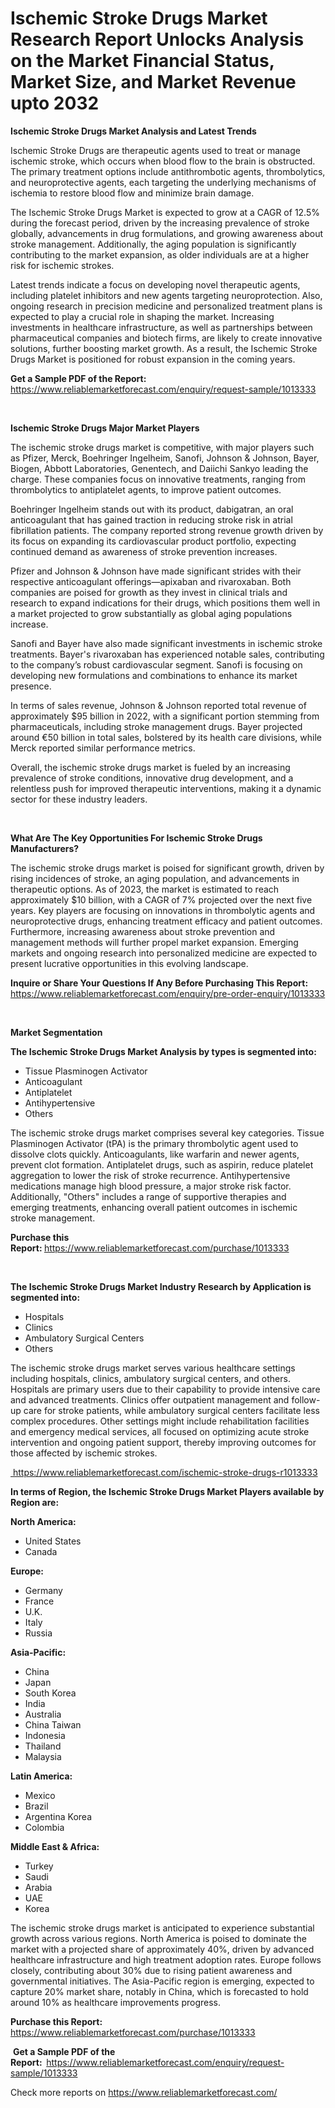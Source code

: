 <p><h1>Ischemic Stroke Drugs Market Research Report Unlocks Analysis on the Market Financial Status, Market Size, and Market Revenue upto 2032</h1></p><p><strong>Ischemic Stroke Drugs Market Analysis and Latest Trends</strong></p>
<p><p>Ischemic Stroke Drugs are therapeutic agents used to treat or manage ischemic stroke, which occurs when blood flow to the brain is obstructed. The primary treatment options include antithrombotic agents, thrombolytics, and neuroprotective agents, each targeting the underlying mechanisms of ischemia to restore blood flow and minimize brain damage. </p><p>The Ischemic Stroke Drugs Market is expected to grow at a CAGR of 12.5% during the forecast period, driven by the increasing prevalence of stroke globally, advancements in drug formulations, and growing awareness about stroke management. Additionally, the aging population is significantly contributing to the market expansion, as older individuals are at a higher risk for ischemic strokes. </p><p>Latest trends indicate a focus on developing novel therapeutic agents, including platelet inhibitors and new agents targeting neuroprotection. Also, ongoing research in precision medicine and personalized treatment plans is expected to play a crucial role in shaping the market. Increasing investments in healthcare infrastructure, as well as partnerships between pharmaceutical companies and biotech firms, are likely to create innovative solutions, further boosting market growth. As a result, the Ischemic Stroke Drugs Market is positioned for robust expansion in the coming years.</p></p>
<p><strong>Get a Sample PDF of the Report:&nbsp;</strong> <a href="https://www.reliablemarketforecast.com/enquiry/request-sample/1013333?utm_campaign=3216&utm_medium=2&utm_source=Github&utm_content=ia&utm_term=06032025&utm_id=ischemic-stroke-drugs">https://www.reliablemarketforecast.com/enquiry/request-sample/1013333</a></p>
<p>&nbsp;</p>
<p><strong>Ischemic Stroke Drugs Major Market Players</strong></p>
<p><p>The ischemic stroke drugs market is competitive, with major players such as Pfizer, Merck, Boehringer Ingelheim, Sanofi, Johnson & Johnson, Bayer, Biogen, Abbott Laboratories, Genentech, and Daiichi Sankyo leading the charge. These companies focus on innovative treatments, ranging from thrombolytics to antiplatelet agents, to improve patient outcomes.</p><p>Boehringer Ingelheim stands out with its product, dabigatran, an oral anticoagulant that has gained traction in reducing stroke risk in atrial fibrillation patients. The company reported strong revenue growth driven by its focus on expanding its cardiovascular product portfolio, expecting continued demand as awareness of stroke prevention increases.</p><p>Pfizer and Johnson & Johnson have made significant strides with their respective anticoagulant offerings—apixaban and rivaroxaban. Both companies are poised for growth as they invest in clinical trials and research to expand indications for their drugs, which positions them well in a market projected to grow substantially as global aging populations increase.</p><p>Sanofi and Bayer have also made significant investments in ischemic stroke treatments. Bayer's rivaroxaban has experienced notable sales, contributing to the company’s robust cardiovascular segment. Sanofi is focusing on developing new formulations and combinations to enhance its market presence.</p><p>In terms of sales revenue, Johnson & Johnson reported total revenue of approximately $95 billion in 2022, with a significant portion stemming from pharmaceuticals, including stroke management drugs. Bayer projected around €50 billion in total sales, bolstered by its health care divisions, while Merck reported similar performance metrics.</p><p>Overall, the ischemic stroke drugs market is fueled by an increasing prevalence of stroke conditions, innovative drug development, and a relentless push for improved therapeutic interventions, making it a dynamic sector for these industry leaders.</p></p>
<p>&nbsp;</p>
<p><strong>What Are The Key Opportunities For Ischemic Stroke Drugs Manufacturers?</strong></p>
<p><p>The ischemic stroke drugs market is poised for significant growth, driven by rising incidences of stroke, an aging population, and advancements in therapeutic options. As of 2023, the market is estimated to reach approximately $10 billion, with a CAGR of 7% projected over the next five years. Key players are focusing on innovations in thrombolytic agents and neuroprotective drugs, enhancing treatment efficacy and patient outcomes. Furthermore, increasing awareness about stroke prevention and management methods will further propel market expansion. Emerging markets and ongoing research into personalized medicine are expected to present lucrative opportunities in this evolving landscape.</p></p>
<p><strong>Inquire or Share Your Questions If Any Before Purchasing This Report:</strong> <a href="https://www.reliablemarketforecast.com/enquiry/pre-order-enquiry/1013333?utm_campaign=3216&utm_medium=2&utm_source=Github&utm_content=ia&utm_term=06032025&utm_id=ischemic-stroke-drugs">https://www.reliablemarketforecast.com/enquiry/pre-order-enquiry/1013333</a></p>
<p>&nbsp;</p>
<p><strong>Market Segmentation</strong></p>
<p><strong>The Ischemic Stroke Drugs Market Analysis by types is segmented into:</strong></p>
<p><ul><li>Tissue Plasminogen Activator</li><li>Anticoagulant</li><li>Antiplatelet</li><li>Antihypertensive</li><li>Others</li></ul></p>
<p><p>The ischemic stroke drugs market comprises several key categories. Tissue Plasminogen Activator (tPA) is the primary thrombolytic agent used to dissolve clots quickly. Anticoagulants, like warfarin and newer agents, prevent clot formation. Antiplatelet drugs, such as aspirin, reduce platelet aggregation to lower the risk of stroke recurrence. Antihypertensive medications manage high blood pressure, a major stroke risk factor. Additionally, "Others" includes a range of supportive therapies and emerging treatments, enhancing overall patient outcomes in ischemic stroke management.</p></p>
<p><strong>Purchase this Report:&nbsp;</strong><a href="https://www.reliablemarketforecast.com/purchase/1013333?utm_campaign=3216&utm_medium=2&utm_source=Github&utm_content=ia&utm_term=06032025&utm_id=ischemic-stroke-drugs">https://www.reliablemarketforecast.com/purchase/1013333</a></p>
<p>&nbsp;</p>
<p><strong>The Ischemic Stroke Drugs Market Industry Research by Application is segmented into:</strong></p>
<p><ul><li>Hospitals</li><li>Clinics</li><li>Ambulatory Surgical Centers</li><li>Others</li></ul></p>
<p><p>The ischemic stroke drugs market serves various healthcare settings including hospitals, clinics, ambulatory surgical centers, and others. Hospitals are primary users due to their capability to provide intensive care and advanced treatments. Clinics offer outpatient management and follow-up care for stroke patients, while ambulatory surgical centers facilitate less complex procedures. Other settings might include rehabilitation facilities and emergency medical services, all focused on optimizing acute stroke intervention and ongoing patient support, thereby improving outcomes for those affected by ischemic strokes.</p></p>
<p><a href="https://www.reliablemarketforecast.com/ischemic-stroke-drugs-r1013333?utm_campaign=3216&utm_medium=2&utm_source=Github&utm_content=ia&utm_term=06032025&utm_id=ischemic-stroke-drugs">&nbsp;https://www.reliablemarketforecast.com/ischemic-stroke-drugs-r1013333</a></p>
<p><strong>In terms of Region, the Ischemic Stroke Drugs Market Players available by Region are:</strong></p>
<p>
    <p> <strong> North America: </strong>
        <ul>
            <li>United States</li>
            <li>Canada</li>
        </ul>
        </p> 
    <p> <strong> Europe: </strong>
        <ul>
            <li>Germany</li>
            <li>France</li>
            <li>U.K.</li>
            <li>Italy</li>
            <li>Russia</li>
        </ul>
        </p> 
    <p> <strong> Asia-Pacific: </strong>
        <ul>
            <li>China</li>
            <li>Japan</li>
            <li>South Korea</li>
            <li>India</li>
            <li>Australia</li>
            <li>China Taiwan</li>
            <li>Indonesia</li>
            <li>Thailand</li>
            <li>Malaysia</li>
        </ul>
        </p> 
    <p> <strong> Latin America: </strong>
        <ul>
            <li>Mexico</li>
            <li>Brazil</li>
            <li>Argentina Korea</li>
            <li>Colombia</li>
        </ul>
        </p> 
    <p> <strong> Middle East & Africa: </strong>
        <ul>
            <li>Turkey</li>
            <li>Saudi</li>
            <li>Arabia</li>
            <li>UAE</li>
            <li>Korea</li>
        </ul>
    </p>
    </p>
<p><p>The ischemic stroke drugs market is anticipated to experience substantial growth across various regions. North America is poised to dominate the market with a projected share of approximately 40%, driven by advanced healthcare infrastructure and high treatment adoption rates. Europe follows closely, contributing about 30% due to rising patient awareness and governmental initiatives. The Asia-Pacific region is emerging, expected to capture 20% market share, notably in China, which is forecasted to hold around 10% as healthcare improvements progress.</p></p>
<p><strong>Purchase this Report: </strong><a href="https://www.reliablemarketforecast.com/purchase/1013333?utm_campaign=3216&utm_medium=2&utm_source=Github&utm_content=ia&utm_term=06032025&utm_id=ischemic-stroke-drugs">https://www.reliablemarketforecast.com/purchase/1013333</a></p>
<p>&nbsp;<strong>Get a Sample PDF of the Report:&nbsp;&nbsp;</strong><a href="https://www.reliablemarketforecast.com/enquiry/request-sample/1013333?utm_campaign=3216&utm_medium=2&utm_source=Github&utm_content=ia&utm_term=06032025&utm_id=ischemic-stroke-drugs">https://www.reliablemarketforecast.com/enquiry/request-sample/1013333</a></p>
<p><strong></strong></p>
<p>Check more reports on <a href="https://www.reliablemarketforecast.com/?utm_campaign=3216&utm_medium=2&utm_source=Github&utm_content=ia&utm_term=06032025&utm_id=ischemic-stroke-drugs">https://www.reliablemarketforecast.com/</a></p>